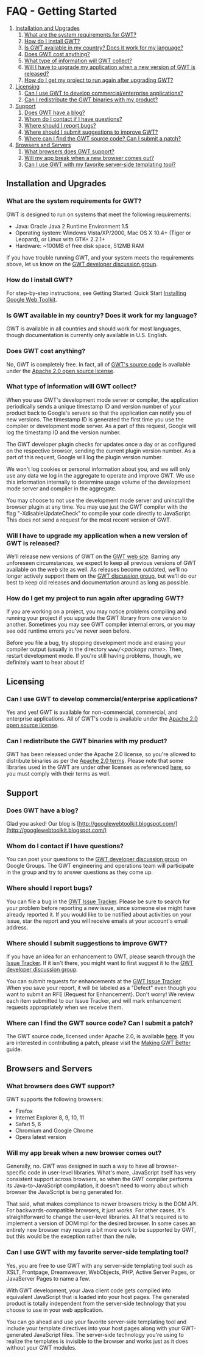 FAQ - Getting Started
===

1.  [Installation and Upgrades](#Installation_and_Upgrades)
    1.  [What are the system requirements for GWT?](#What_are_the_system_requirements_for_GWT?)
    2.  [How do I install GWT?](#How_do_I_install_GWT?)
    3.  [Is GWT available in my country?
        Does it work for my language?](#Is_GWT_available_in_my_country?_Does_it_work_for_my_language?)
    4.  [Does GWT cost anything?](#Does_GWT_cost_anything?)
    5.  [What type of information will GWT collect?](#What_type_of_information_will_GWT_collect)
    6.  [Will I have to upgrade my
        application when a new version of GWT is released?](#Will_I_have_to_upgrade_my_application_when_a_new_version_of_GWT)
    7.  [How do I get my project to run again after
      upgrading GWT?](#How_do_I_get_my_project_to_run_again_after_upgrading_GWT?)
2.  [Licensing](#Licensing)
    1.  [Can I use GWT to develop commercial/enterprise applications?](#Can_I_use_GWT_to_develop_commercial/enterprise_applications?)
    2.  [Can I redistribute the GWT binaries with my product?](#Can_I_redistribute_the_GWT_binaries_with_my_product?)
3.  [Support](#Support)
    1.  [Does GWT have a blog?](#Does_GWT_have_a_blog?)
    2.  [Whom do I contact if I have questions?](#Whom_do_I_contact_if_I_have_questions?)
    3.  [Where should I report bugs?](#Where_should_I_report_bugs?)
    4.  [Where should I submit suggestions to improve GWT?](#Where_should_I_submit_suggestions_to_improve_GWT?)
    5.  [Where can I find the GWT source code? Can I submit a patch?](#Where_can_I_find_the_GWT_source_code?_Can_I_submit_a_patch?)
4.  [Browsers and Servers](#Browsers_and_Servers)
    1.  [What browsers does GWT support?](#What_browsers_does_GWT_support?)
    2.  [Will my app break when a new browser comes out?](#Will_my_app_break_when_a_new_browser_comes_out?)
    3.  [Can I use GWT with my favorite server-side templating tool?](#Can_I_use_GWT_with_my_favorite_server-side_templating_tool?)

<div id="FAQ_GettingStarted"/>

## Installation and Upgrades<a id="Installation_and_Upgrades"></a>

### What are the system requirements for GWT?<a id="What_are_the_system_requirements_for_GWT?"></a>

GWT is designed to run on systems that meet the following requirements:

*   Java: Oracle Java 2 Runtime Environment 1.5
*   Operating system: Windows Vista/XP/2000, Mac OS X 10.4+ (Tiger or Leopard), or Linux with GTK+ 2.2.1+
*   Hardware: ~100MB of free disk space, 512MB RAM

If you have trouble running GWT, and your system meets the requirements above, let us know on the [GWT
developer discussion group](http://groups.google.com/group/Google-Web-Toolkit).

### How do I install GWT?<a id="How_do_I_install_GWT?"></a>

For step-by-step instructions, see Getting Started: Quick Start [Installing Google Web Toolkit](../../gettingstarted.html).

### Is GWT available in my country? Does it work for my language?<a id="Is_GWT_available_in_my_country?_Does_it_work_for_my_language?"></a>

GWT is available in all countries and should work for most languages, though documentation is currently only available in U.S. English.

### Does GWT cost anything?<a id="Does_GWT_cost_anything?"></a>

No, GWT is completely free. In fact, all of [GWT's source code](http://code.google.com/p/google-web-toolkit/) is available under the [Apache 2.0 open source license](../../terms.html).

### What type of information will GWT collect?<a id="What_type_of_information_will_GWT_collect"></a>

When you use GWT's development mode server or compiler, the application periodically sends a unique timestamp ID and version number of your product back to Google's servers so that the application can notify you of new versions. The timestamp ID is generated the first time you use the complier or development mode server. As a part of this request, Google will log the timestamp ID and the version number.

The GWT developer plugin checks for updates once a day or as configured on the respective browser, sending the current plugin version number. As a part of this request, Google will log the plugin version number.

We won't log cookies or personal information about you, and we will only use any data we log in the aggregate to operate and improve GWT. We use this information internally to determine usage volume of the development mode server and compiler in the aggregate.

You may choose to not use the development mode server and uninstall the browser plugin at any time. You may use just the GWT compiler with the flag "-XdisableUpdateCheck" to compile your code directly to JavaScript. This does not send a request for the most recent version of GWT.

### Will I have to upgrade my application when a new version of GWT is released?<a id="Will_I_have_to_upgrade_my_application_when_a_new_version_of_GWT"></a>

We'll release new versions of GWT on the [GWT web site](/). Barring any unforeseen circumstances, we expect to keep
all previous versions of GWT available on the web site as well. As releases become outdated, we'll no longer actively support them on the [GWT discussion group](http://groups.google.com/group/Google-Web-Toolkit), but we'll do our best to keep old releases and documentation around as long as
possible.

### How do I get my project to run again after upgrading GWT?<a id="How_do_I_get_my_project_to_run_again_after_upgrading_GWT?"></a>

If you are working on a project, you may notice problems compiling and running your project if you upgrade the GWT library from one version to another. Sometimes you may see
GWT compiler internal errors, or you may see odd runtime errors you've never seen before.

Before you file a bug, try stopping development mode and erasing your
compiler output (usually in the directory <tt>www/</tt>_&lt;package
  name&gt;_. Then, restart development mode.
If you're still having problems, though, we definitely want to hear about it!

## Licensing<a id="Licensing"></a>

### Can I use GWT to develop commercial/enterprise applications?<a id="Can_I_use_GWT_to_develop_commercial/enterprise_applications?"></a>

Yes and yes! GWT is available for non-commercial, commercial, and enterprise applications. All of GWT's code is available under the [Apache 2.0 open source license](../../terms.html).

### Can I redistribute the GWT binaries with my product?<a id="Can_I_redistribute_the_GWT_binaries_with_my_product?"></a>

GWT has been released under the Apache 2.0 license, so you're allowed to distribute binaries as per the [Apache 2.0 terms](../../terms.html). Please note that some libraries used in the GWT are under other licenses as referenced [here](../../terms.html#licenses), so you must comply with their terms as well.

## Support<a id="Support"></a>

### Does GWT have a blog?<a id="Does_GWT_have_a_blog?"></a>

Glad you asked! Our blog is [http://googlewebtoolkit.blogspot.com/](http://googlewebtoolkit.blogspot.com/)

### Whom do I contact if I have questions?<a id="Whom_do_I_contact_if_I_have_questions?"></a>

You can post your questions to the [GWT developer discussion group](http://groups.google.com/group/Google-Web-Toolkit) on Google
Groups. The GWT engineering and operations team will participate in the group and try to answer questions as they come up.

### Where should I report bugs?<a id="Where_should_I_report_bugs?"></a>

You can file a bug in the [GWT Issue Tracker](http://code.google.com/p/google-web-toolkit/issues/list). Please be sure to search for
your problem before reporting a new issue, since someone else might have already reported it. If you would like to be notified about activities on your issue, star the report and
you will receive emails at your account's email address.

### Where should I submit suggestions to improve GWT?<a id="Where_should_I_submit_suggestions_to_improve_GWT?"></a>

If you have an idea for an enhancement to GWT, please search through the [Issue Tracker](http://code.google.com/p/google-web-toolkit/issues/list). If
it isn't there, you might want to first suggest it to the [GWT developer discussion
group](http://groups.google.com/group/Google-Web-Toolkit).

You can submit requests for enhancements at the [GWT Issue Tracker](http://code.google.com/p/google-web-toolkit/issues/list). When you
save your report, it will be labeled as a &quot;Defect&quot; even though you want to submit an RFE (Request for Enhancement). Don't worry! We review each item submitted to our Issue
Tracker, and will mark enhancement requests appropriately when we receive them.

### Where can I find the GWT source code? Can I submit a patch?<a id="Where_can_I_find_the_GWT_source_code?_Can_I_submit_a_patch?"></a>

The GWT source code, licensed under Apache 2.0, is available [here](http://code.google.com/p/google-web-toolkit/). If you are interested in
contributing a patch, please visit the [Making GWT Better](../../makinggwtbetter.html) guide.

## Browsers and Servers<a id="Browsers_and_Servers"></a>

### What browsers does GWT support?<a id="What_browsers_does_GWT_support?"></a>

GWT supports the following browsers:

*   Firefox
*   Internet Explorer 8, 9, 10, 11
*   Safari 5, 6
*   Chromium and Google Chrome
*   Opera latest version

### Will my app break when a new browser comes out?<a id="Will_my_app_break_when_a_new_browser_comes_out?"></a>

Generally, no. GWT was designed in such a way to have all browser-specific code in user-level libraries. What's more, JavaScript itself has very consistent support across
browsers, so when the GWT compiler performs its Java-to-JavaScript compilation, it doesn't need to worry about which browser the JavaScript is being generated for.

That said, what makes compliance to newer browsers tricky is the DOM API. For backwards-compatible browsers, it just works. For other cases, it's straightforward to change the
user-level libraries. All that's required is to implement a version of DOMImpl for the desired browser. In some cases an entirely new browser may require a bit more work to be
supported by GWT, but this would be the exception rather than the rule.

### Can I use GWT with my favorite server-side templating tool?<a id="Can_I_use_GWT_with_my_favorite_server-side_templating_tool?"></a>

Yes, you are free to use GWT with any server-side templating tool such as XSLT, Frontpage, Dreamweaver, WebObjects, PHP, Active Server Pages, or JavaServer Pages to name a
few.

With GWT development, your Java client code gets compiled into equivalent JavaScript that is loaded into your host pages. The generated product is totally independent from the
server-side technology that you choose to use in your web application.

You can go ahead and use your favorite server-side templating tool and include your template directives into your host pages along with your GWT-generated JavaScript files. The
server-side technology you're using to realize the templates is invisible to the browser and works just as it does without your GWT modules.
